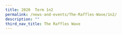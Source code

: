 ```yaml
---
title: 2020  Term 1n2
permalink: /news-and-events/The-Raffles-Wave/1n2/
description: ""
third_nav_title: The Raffles Wave
---
```


